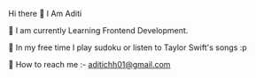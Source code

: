 Hi there 👋 I Am Aditi 

🌱 I am currently Learning Frontend Development.

🫶 In my free time I play sudoku or listen to Taylor Swift's songs :p

📨 How to reach me :- aditichh01@gmail.com
